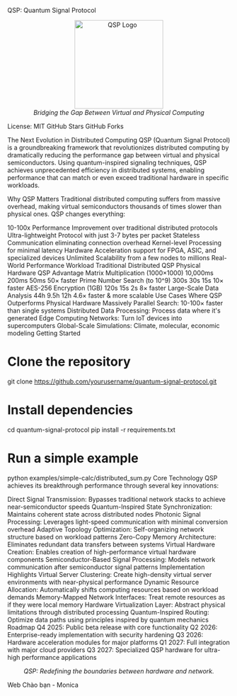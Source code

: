 QSP: Quantum Signal Protocol
<p align="center"> <img src="https://via.placeholder.com/200x200?text=QSP" alt="QSP Logo" width="200"/> <br> <em>Bridging the Gap Between Virtual and Physical Computing</em> </p>
License: MIT
GitHub Stars
GitHub Forks

The Next Evolution in Distributed Computing
QSP (Quantum Signal Protocol) is a groundbreaking framework that revolutionizes distributed computing by dramatically reducing the performance gap between virtual and physical semiconductors. Using quantum-inspired signaling techniques, QSP achieves unprecedented efficiency in distributed systems, enabling performance that can match or even exceed traditional hardware in specific workloads.

Why QSP Matters
Traditional distributed computing suffers from massive overhead, making virtual semiconductors thousands of times slower than physical ones. QSP changes everything:

10-100x Performance Improvement over traditional distributed protocols
Ultra-lightweight Protocol with just 3-7 bytes per packet
Stateless Communication eliminating connection overhead
Kernel-level Processing for minimal latency
Hardware Acceleration support for FPGA, ASIC, and specialized devices
Unlimited Scalability from a few nodes to millions
Real-World Performance
Workload	Traditional Distributed	QSP	Physical Hardware	QSP Advantage
Matrix Multiplication (1000×1000)	10,000ms	200ms	50ms	50× faster
Prime Number Search (to 10^9)	300s	30s	15s	10× faster
AES-256 Encryption (1GB)	120s	15s	2s	8× faster
Large-Scale Data Analysis	44h	9.5h	12h	4.6× faster & more scalable
Use Cases Where QSP Outperforms Physical Hardware
Massively Parallel Search: 10-100× faster than single systems
Distributed Data Processing: Process data where it's generated
Edge Computing Networks: Turn IoT devices into supercomputers
Global-Scale Simulations: Climate, molecular, economic modeling
Getting Started
# Clone the repository
git clone https://github.com/yourusername/quantum-signal-protocol.git

# Install dependencies
cd quantum-signal-protocol
pip install -r requirements.txt

# Run a simple example
python examples/simple-calc/distributed_sum.py
Core Technology
QSP achieves its breakthrough performance through several key innovations:

Direct Signal Transmission: Bypasses traditional network stacks to achieve near-semiconductor speeds
Quantum-Inspired State Synchronization: Maintains coherent state across distributed nodes
Photonic Signal Processing: Leverages light-speed communication with minimal conversion overhead
Adaptive Topology Optimization: Self-organizing network structure based on workload patterns
Zero-Copy Memory Architecture: Eliminates redundant data transfers between systems
Virtual Hardware Creation: Enables creation of high-performance virtual hardware components
Semiconductor-Based Signal Processing: Models network communication after semiconductor signal patterns
Implementation Highlights
Virtual Server Clustering: Create high-density virtual server environments with near-physical performance
Dynamic Resource Allocation: Automatically shifts computing resources based on workload demands
Memory-Mapped Network Interfaces: Treat remote resources as if they were local memory
Hardware Virtualization Layer: Abstract physical limitations through distributed processing
Quantum-Inspired Routing: Optimize data paths using principles inspired by quantum mechanics
Roadmap
Q4 2025: Public beta release with core functionality
Q2 2026: Enterprise-ready implementation with security hardening
Q3 2026: Hardware acceleration modules for major platforms
Q1 2027: Full integration with major cloud providers
Q3 2027: Specialized QSP hardware for ultra-high performance applications
<p align="center"> <em>QSP: Redefining the boundaries between hardware and network.</em> </p>

Web
Chào bạn - Monica
